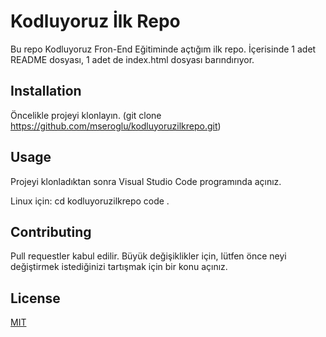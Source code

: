 # Kodluyoruz İlk Repo
Bu repo Kodluyoruz Fron-End Eğitiminde açtığım ilk repo. İçerisinde 1 adet README dosyası, 1 adet de index.html dosyası barındırıyor.

## Installation

Öncelikle projeyi klonlayın. (git clone https://github.com/mseroglu/kodluyoruzilkrepo.git)

## Usage 
Projeyi klonladıktan sonra Visual Studio Code programında açınız.

Linux için:
cd kodluyoruzilkrepo
code .

## Contributing 
Pull requestler kabul edilir. Büyük değişiklikler için, lütfen önce neyi değiştirmek istediğinizi tartışmak için bir konu açınız.

## License
[MIT](./LICENSE)
